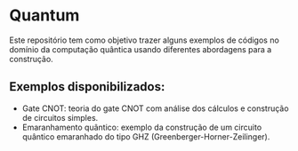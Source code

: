 # Quantum

Este repositório tem como objetivo trazer alguns exemplos de códigos no domínio da computação quântica usando diferentes abordagens para a construção.

## Exemplos disponibilizados:
* Gate CNOT: teoria do gate CNOT com análise dos cálculos e construção de circuitos simples.
* Emaranhamento quântico: exemplo da construção de um circuito quântico emaranhado do tipo GHZ (Greenberger-Horner-Zeilinger).
